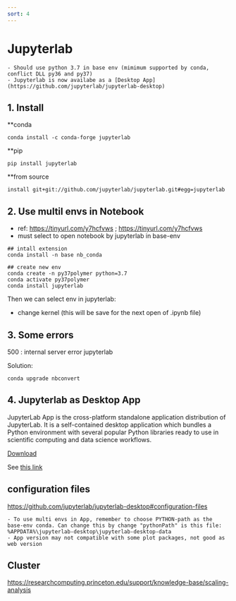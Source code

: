 ```yaml
---
sort: 4
---
```


# Jupyterlab
```note
- Should use python 3.7 in base env (mimimum supported by conda, conflict DLL py36 and py37)
- Jupyterlab is now availabe as a [Desktop App](https://github.com/jupyterlab/jupyterlab-desktop)
```

## 1. Install

**conda 
```shell
conda install -c conda-forge jupyterlab
```

**pip
```shell
pip install jupyterlab
```

**from source
```shell
install git+git://github.com/jupyterlab/jupyterlab.git#egg=jupyterlab
```


## 2. Use multil envs in Notebook
- ref: https://tinyurl.com/y7hcfvws ;  https://tinyurl.com/y7hcfvws
- must select to open notebook by jupyterlab in base-env

```shell
## intall extension
conda install -n base nb_conda

## create new env
conda create -n py37polymer python=3.7
conda activate py37polymer
conda install jupyterlab
```

Then we can select env in jupyterlab:
- change kernel (this will be save for the next open of .ipynb file)


## 3. Some errors

500 : internal server error jupyterlab

Solution:
```shell
conda upgrade nbconvert 
```

## 4. Jupyterlab as Desktop App
JupyterLab App is the cross-platform standalone application distribution of JupyterLab. It is a self-contained desktop application which bundles a Python environment with several popular Python libraries ready to use in scientific computing and data science workflows.

[Download](https://github.com/jupyterlab/jupyterlab-desktop)

See [this link](https://blog.jupyter.org/jupyterlab-desktop-app-now-available-b8b661b17e9a)

## configuration files
https://github.com/jupyterlab/jupyterlab-desktop#configuration-files

```tip
- To use multi envs in App, remember to choose PYTHON-path as the base-env conda. Can change this by change "pythonPath" is this file:
%APPDATA%\jupyterlab-desktop\jupyterlab-desktop-data
- App version may not compatible with some plot packages, not good as web version
```




## Cluster

https://researchcomputing.princeton.edu/support/knowledge-base/scaling-analysis

